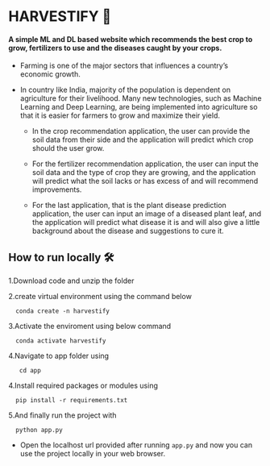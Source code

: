 # HARVESTIFY 🌿
#### A simple ML and DL based website which recommends the best crop to grow, fertilizers to use and the diseases caught by your crops.


- Farming is one of the major sectors that influences a country’s economic growth. 

- In country like India, majority of the population is dependent on agriculture for their livelihood. Many new technologies, such as Machine Learning and Deep Learning, are being implemented into agriculture so that it is easier for farmers to grow and maximize their yield. 



    - In the crop recommendation application, the user can provide the soil data from their side and the application will predict which crop should the user grow. 
    
    - For the fertilizer recommendation application, the user can input the soil data and the type of crop they are growing, and the application will predict what the soil lacks or has excess of and will recommend improvements. 
    
    - For the last application, that is the plant disease prediction application, the user can input an image of a diseased plant leaf, and the application will predict what disease it is and will also give a little background about the disease and suggestions to cure it.


## How to run locally 🛠️

  1.Download code and unzip the folder
  
  2.create virtual environment using the command below

      conda create -n harvestify 
      
  3.Activate the enviroment using below command

      conda activate harvestify
      
  4.Navigate to app folder using 

       cd app

       
  4.Install required packages or modules using 
  
      pip install -r requirements.txt
      
  5.And finally run the project with
  
      python app.py
  
- Open the localhost url provided after running `app.py` and now you can use the project locally in your web browser.




